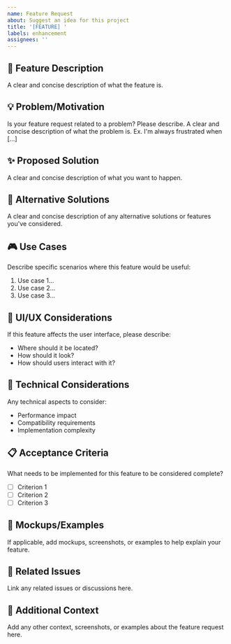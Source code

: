 ```yaml
---
name: Feature Request
about: Suggest an idea for this project
title: '[FEATURE] '
labels: enhancement
assignees: ''
---
```


## 🚀 Feature Description
A clear and concise description of what the feature is.

## 💡 Problem/Motivation
Is your feature request related to a problem? Please describe.
A clear and concise description of what the problem is. Ex. I'm always frustrated when [...]

## ✨ Proposed Solution
A clear and concise description of what you want to happen.

## 🔄 Alternative Solutions
A clear and concise description of any alternative solutions or features you've considered.

## 🎮 Use Cases
Describe specific scenarios where this feature would be useful:
1. Use case 1...
2. Use case 2...
3. Use case 3...

## 🎨 UI/UX Considerations
If this feature affects the user interface, please describe:
- Where should it be located?
- How should it look?
- How should users interact with it?

## 🔧 Technical Considerations
Any technical aspects to consider:
- Performance impact
- Compatibility requirements
- Implementation complexity

## 📋 Acceptance Criteria
What needs to be implemented for this feature to be considered complete?
- [ ] Criterion 1
- [ ] Criterion 2
- [ ] Criterion 3

## 📸 Mockups/Examples
If applicable, add mockups, screenshots, or examples to help explain your feature.

## 🔗 Related Issues
Link any related issues or discussions here.

## 📝 Additional Context
Add any other context, screenshots, or examples about the feature request here. 
